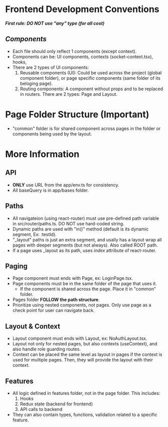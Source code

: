 # Frontend Development Conventions

**_First rule: DO NOT use "any" type (for all cost)_**

## _Components_

- Each file should only reflect 1 components (except context).
- Components can be: UI components, contexts (socket-context.tsx), hooks,
- There are 2 types of UI components:
  1.  Reusable components (UI): Could be used across the project (global component folder), or page specific components (same folder of its beloging page).
  2.  Routing components: A component without props and to be replaced in routers. There are 2 types: Page and Layout.

# Page Folder Structure (Important)

- "common" folder is for shared component across pages in the folder or components being used by the layout.

# More Information

## API

- **ONLY** use URL from the app/env.ts for consistency.
- All baseQuery is in app/bases folder.

## Paths

- All navigateion (using react-router) must use pre-defined path variable in src/router/paths.ts. DO NOT use hard-coded string.
- Dynamic paths are used with "in()" method (default is its dynamic segment, Ex: :testId).
- "\_layout" paths is just an extra segment, and usally has a layout wrap all pages with deeper segments (but not always). Also called ROOT path.
- If a page uses \_layout as its path, uses _index_ attribute of react-router.

## Paging

- Page component must ends with Page, ex: LoginPage.tsx.
- Page components must be in the same folder of the page that uses it.
  - If the component is shared across the page. Place it in "common" folder.
- Pages folder **FOLLOW the path structure**.
- Prioritize using nested components, not pages. Only use page as a check point for user can navigate back.

## Layout & Context

- Layout component must ends with Layout, ex: NoAuthLayout.tsx.
- Layout not only for nested pages, but also contexts (useContext), and also handle role guarding routes.
- Context can be placed the same level as layout in pages if the context is used for multiple pages. Then, they will provide the layout with their context.

## Features

- All logic defined in features folder, not in the page folder. This includes:
  1.  Hooks
  2.  Redux state (backend for frontend)
  3.  API calls to backend
- They can also contain types, functions, validation related to a specific feature.
